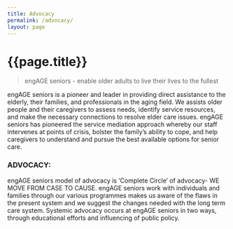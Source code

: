 ```yaml
---
title: Advocacy
permalink: /advocacy/
layout: page
---
```


<h1 class="page-title">{{page.title}}</h1>

> engAGE seniors - enable older adults to live their lives to the fullest

engAGE seniors is a pioneer and leader in providing direct assistance to the elderly, their families, and professionals in the aging field. We assists older people and their caregivers to assess needs, identify service resources, and make the necessary connections to resolve elder care issues. engAGE seniors has pioneered the service mediation approach whereby our staff intervenes at points of crisis, bolster the family’s ability to cope, and help caregivers to understand and pursue the best available options for senior care.

### ADVOCACY: 

engAGE seniors model of advocacy is ‘Complete Circle’ of advocacy- WE MOVE FROM CASE TO CAUSE. engAGE seniors work with individuals and families through our various programmes makes us aware of the flaws in the present system and we suggest the changes needed with the long term care system. Systemic advocacy occurs at engAGE seniors in two ways, through educational efforts and influencing of public policy.
